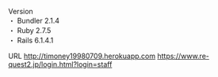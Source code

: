 Version<br>
・ Bundler 2.1.4<br>
・ Ruby 2.7.5<br>
・ Rails 6.1.4.1<br>

URL
http://timoney19980709.herokuapp.com
https://www.re-quest2.jp/login.html?login=staff
